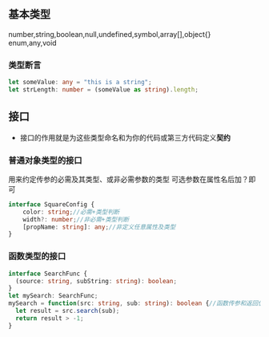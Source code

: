 ## 基本类型
number,string,boolean,null,undefined,symbol,array[],object{}
enum,any,void
### 类型断言 
```typescript
let someValue: any = "this is a string";
let strLength: number = (someValue as string).length;
```
## 接口
* 接口的作用就是为这些类型命名和为你的代码或第三方代码定义**契约**
### 普通对象类型的接口
用来约定传参的必需及其类型、或非必需参数的类型
可选参数在属性名后加？即可
```typescript
interface SquareConfig {
    color: string;//必需+类型判断
    width?: number;//非必需+类型判断
    [propName: string]: any;//非定义任意属性及类型
}
```
### 函数类型的接口
```typescript
interface SearchFunc {
  (source: string, subString: string): boolean;
}
let mySearch: SearchFunc;
mySearch = function(src: string, sub: string): boolean {//函数传参和返回值类型可以不写类型判断，用接口定义的函数，参数会逐个判断
  let result = src.search(sub);
  return result > -1;
}
```